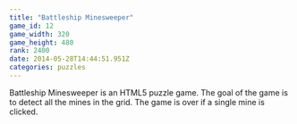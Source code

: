 ```yaml
---
title: "Battleship Minesweeper"
game_id: 12
game_width: 320
game_height: 480
rank: 2400
date: 2014-05-28T14:44:51.951Z
categories: puzzles
---
```

Battleship Minesweeper is an HTML5 puzzle game. The goal of the game is to detect all the mines in the grid.  The game is over if a single mine is clicked.